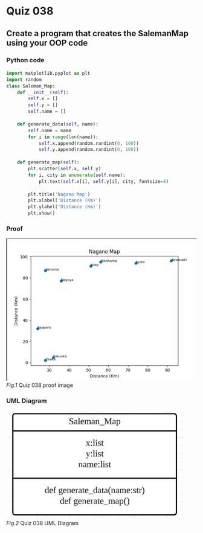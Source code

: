 # Quiz 038
## Create a program that creates the SalemanMap using your OOP code
### Python code
```.py
import matplotlib.pyplot as plt
import random
class Saleman_Map:
    def __init__(self):
        self.x = []
        self.y = []
        self.name = []

    def generate_data(self, name):
        self.name = name
        for i in range(len(name)):
            self.x.append(random.randint(0, 100))
            self.y.append(random.randint(0, 100))

    def generate_map(self):
        plt.scatter(self.x, self.y)
        for i, city in enumerate(self.name):
            plt.text(self.x[i], self.y[i], city, fontsize=8)

        plt.title('Nagano Map')
        plt.xlabel('Distance (Km)')
        plt.ylabel('Distance (Km)')
        plt.show()
```

### Proof
![Quiz_038_Proof.png](Quiz_038_Proof.png)
*Fig.1* Quiz 038 proof image

### UML Diagram
![Quiz_038_UML_Diagram.png](Quiz_038_UML_Diagram.png)
*Fig.2* Quiz 038 UML Diagram